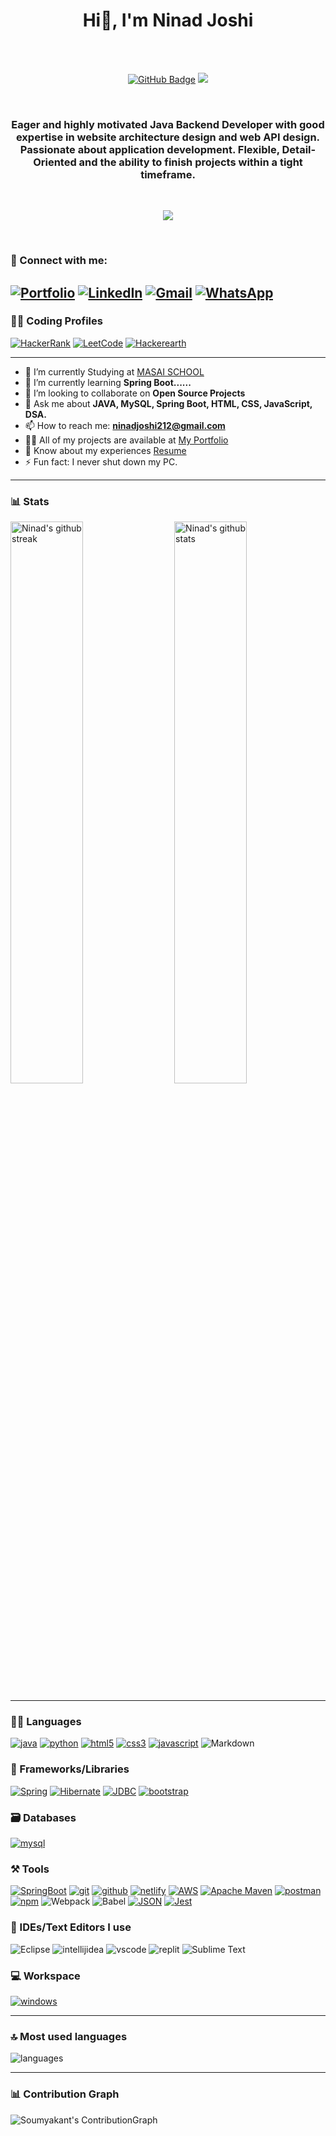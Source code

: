 <h1 align="center"> Hi👋, I'm Ninad Joshi</h1>

<br>
<br>

<p align="center" width="45">
<a href="https://github.com/Ninadjoshi212?tab=followers"><img src="https://img.shields.io/github/followers/Ninadjoshi212?label=Followers&style=social" alt="GitHub Badge"></a>
<a href="https://github.com/Ninadjoshi212/github-profile-views-counter"><img src="https://komarev.com/ghpvc/?username=Ninadjoshi212"></a>
</p>

<br>

<h3 align="center">Eager and highly motivated Java Backend Developer with good expertise in website architecture design and web API design. Passionate about application development. Flexible, Detail-Oriented and the ability to finish projects within a tight timeframe.</h3>

<br>
<p align="center" dir="auto"><a target="_blank" rel="noopener noreferrer" href=" "><img src="https://github-profile-trophy.vercel.app/?username=Ninadjoshi212" style="max-width: 100%;"></a> </p>
<br>



### 🤝 Connect with me:

[![Portfolio](https://img.shields.io/badge/Portfolio-000000?style=for-the-badge&logo=Portfolio&logoColor=white)](https://ninadjoshi212.github.io/)
[![LinkedIn](https://img.shields.io/badge/LinkedIn-0077B5?style=for-the-badge&logo=linkedin&logoColor=white)](https://www.linkedin.com/in/ninadjoshi212/)
[![Gmail](https://img.shields.io/badge/Gmail-D14836?style=for-the-badge&logo=gmail&logoColor=white)](mailto:ninadjoshi212@gmail.com)
[![WhatsApp](https://img.shields.io/badge/WhatsApp-25D366?style=for-the-badge&logo=whatsapp&logoColor=white)](https://wa.me/+919309172790)
---

### 👨‍💻 Coding Profiles

[![HackerRank](https://img.shields.io/badge/HackerRank-%23239120.svg?&style=for-the-badge&logo=hackerrank&logoColor=white)](https://www.hackerrank.com/ninadjoshi212/)
[![LeetCode](https://img.shields.io/badge/LeetCode-000000?style=for-the-badge&logo=LeetCode&logoColor=#d16c06)](https://leetcode.com/ninadjoshi212/)
[![Hackerearth](https://img.shields.io/badge/HackerEarth-%232C3454.svg?&style=for-the-badge&logo=HackerEarth&logoColor=Blue)](https://www.hackerearth.com/@ninadjoshi212)

---

- 🔭 I’m currently Studying at [MASAI SCHOOL](https://www.masaischool.com)
- 🌱 I’m currently learning **Spring Boot......**
- 👯 I’m looking to collaborate on **Open Source Projects**
- 💬 Ask me about **JAVA, MySQL, Spring Boot, HTML, CSS, JavaScript, DSA.**
- 📫 How to reach me: **ninadjoshi212@gmail.com**
- 👨‍💻 All of my projects are available at [My Portfolio](https://ninadjoshi212.github.io/)
- 📄 Know about my experiences [Resume](https://drive.google.com/file/d/1K71c6m8PO2GLb5WM7E-o64R7S7Ih4la1/view?usp=share_link)
- ⚡ Fun fact: I never shut down my PC.

---

### 📊 Stats

<img src="https://github-readme-stats.vercel.app/api?username=Ninadjoshi212&include_all_commits=true&show_icons=true&theme=github_dark&hide_border=true" alt="Ninad's github stats" width="48%" align="right" >
<img src="https://github-readme-streak-stats.herokuapp.com/?user=Ninadjoshi212&theme=tokyonight&hide_border=true" alt="Ninad's github streak" width="48%" >

---

### 🧑‍💻 Languages
[![java](https://img.shields.io/badge/Java-ED8B00?style=for-the-badge&logo=java&logoColor=white)](https://ninadjoshi212.github.io/)
[![python](https://img.shields.io/badge/Python-FFD43B?style=for-the-badge&logo=python&logoColor=darkgreen)](https://ninadjoshi212.github.io/)
[![html5](https://img.shields.io/badge/HTML5-E34F26?style=for-the-badge&logo=html5&logoColor=white)](https://ninadjoshi212.github.io/)
[![css3](https://img.shields.io/badge/CSS3-1572B6?style=for-the-badge&logo=css3&logoColor=white)](https://ninadjoshi212.github.io/)
[![javascript](https://img.shields.io/badge/JavaScript-323330?style=for-the-badge&logo=javascript&logoColor=F7DF1E)](https://ninadjoshi212.github.io/)
![Markdown](https://img.shields.io/badge/markdown-%23000000.svg?style=for-the-badge&logo=markdown&logoColor=white)


### 🧩 Frameworks/Libraries

[![Spring](https://img.shields.io/badge/spring-%236DB33F.svg?style=for-the-badge&logo=spring&logoColor=white)](https://ninadjoshi212.github.io/)
[![Hibernate](https://img.shields.io/badge/Hibernate-%23575757.svg?style=for-the-badge&logo=hibernate&logoColor=white)](https://ninadjoshi212.github.io/)
[![JDBC](https://img.shields.io/static/v1?style=for-the-badge&message=JDBC&color=29334C&label=)](https://ninadjoshi212.github.io/)
[![bootstrap](https://img.shields.io/badge/Bootstrap-563D7C?style=for-the-badge&logo=bootstrap&logoColor=white)](https://ninadjoshi212.github.io/)

### 🗃️ Databases

[![mysql](https://img.shields.io/badge/MySQL-005C84?style=for-the-badge&logo=mysql&logoColor=white)](https://ninadjoshi212.github.io/)

### ⚒️ Tools

[![SpringBoot](https://img.shields.io/badge/Spring%20Boot-%236DB33.svg?style=for-the-badge&logo=springboot&logoColor=white)](https://ninadjoshi212.github.io/)
[![git](https://img.shields.io/badge/GIT-E44C30?style=for-the-badge&logo=git&logoColor=white)](https://ninadjoshi212.github.io/)
[![github](https://img.shields.io/badge/GitHub-100000?style=for-the-badge&logo=github&logoColor=white)](https://ninadjoshi212.github.io/)
[![netlify](https://img.shields.io/badge/Netlify-00C7B7?style=for-the-badge&logo=netlify&logoColor=white)](https://ninadjoshi212.github.io/)
[![AWS](https://img.shields.io/badge/AWS-%23FF9900.svg?style=for-the-badge&logo=amazon-aws&logoColor=white)](https://ninadjoshi212.github.io/)
[![Apache Maven](https://img.shields.io/badge/Apache%20Maven-C71A36?style=for-the-badge&logo=Apache%20Maven&logoColor=white)](https://ninadjoshi212.github.io/)
[![postman](https://img.shields.io/badge/Postman-FF6C37?style=for-the-badge&logo=Postman&logoColor=white)](https://ninadjoshi212.github.io/)
[![npm](https://img.shields.io/badge/NPM-%23000000.svg?style=for-the-badge&logo=npm&logoColor=white)](https://ninadjoshi212.github.io/)
![Webpack](https://img.shields.io/badge/webpack-%238DD6F9.svg?style=for-the-badge&logo=webpack&logoColor=black)
![Babel](https://img.shields.io/badge/Babel-F9DC3e?style=for-the-badge&logo=babel&logoColor=black)
[![JSON](https://img.shields.io/badge/json-5E5C5C?style=for-the-badge&amp;logo=json&amp;logoColor=white)](https://ninadjoshi212.github.io/)
[![Jest](https://img.shields.io/badge/-jest-%23C21325?style=for-the-badge&logo=jest&logoColor=white)](https://ninadjoshi212.github.io/)

### 🧠 IDEs/Text Editors I use

![Eclipse](https://img.shields.io/badge/Eclipse-FE7A16.svg?style=for-the-badge&logo=Eclipse&logoColor=white)
![intellijidea](https://img.shields.io/badge/IntelliJIDEA-000000.svg?style=for-the-badge&logo=intellij-idea&logoColor=white)
![vscode](https://img.shields.io/badge/Visual_Studio_Code-0078D4?style=for-the-badge&logo=visual%20studio%20code&logoColor=white)
![replit](https://img.shields.io/badge/replit-667881?style=for-the-badge&logo=replit&logoColor=white)
![Sublime Text](https://img.shields.io/badge/sublime_text-%23575757.svg?style=for-the-badge&logo=sublime-text&logoColor=important)

### 💻 Workspace

[![windows](https://img.shields.io/badge/Windows-0078D6?style=for-the-badge&logo=windows&logoColor=white)](https://ninadjoshi212.github.io/)


---
### 🔝 Most used languages
  <img alt="languages" src="https://github-readme-stats.vercel.app/api/top-langs/?username=Ninadjoshi212&theme=github_dark&hide_border=true&hide=Jupyter%20Notebook,css,html,scss&layout=compact" />

---

### 📊 Contribution Graph
  <img alt="Soumyakant's ContributionGraph" src="https://github-profile-summary-cards.vercel.app/api/cards/profile-details?username=Ninadjoshi212&theme=tokyonight" />

